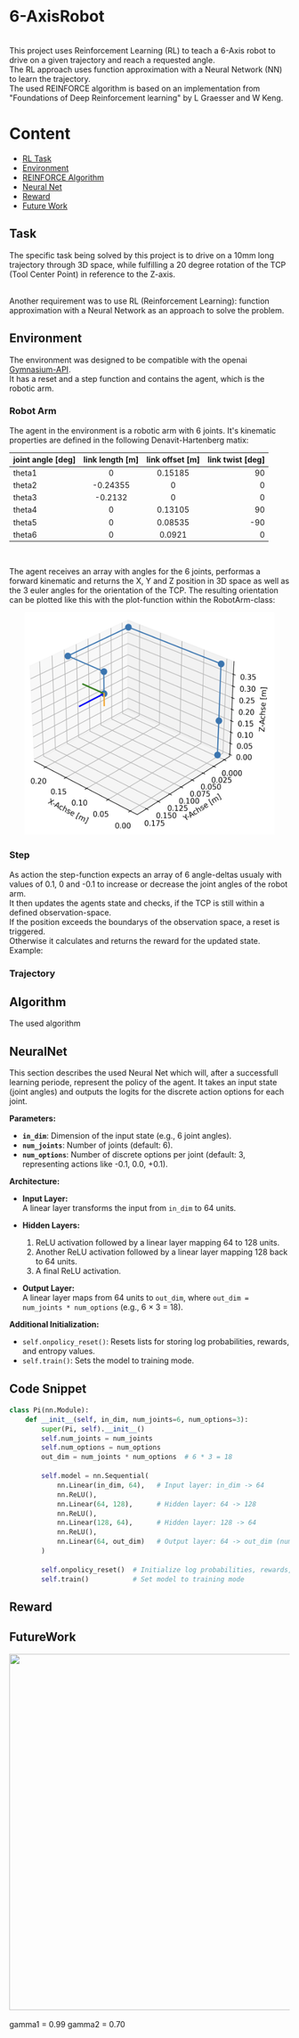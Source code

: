 # 6-AxisRobot

<br />
This project uses Reinforcement Learning (RL) to teach a 6-Axis robot to drive on a given trajectory and reach a requested angle. <br />
The RL approach uses function approximation with a Neural Network (NN) to learn the trajectory. <br />
The used REINFORCE algorithm is based on an implementation from "Foundations of Deep Reinforcement learning"  by L Graesser and W Keng.

<br />

# Content

- [RL Task](#Task)
- [Environment](#Environment)
- [REINFORCE Algorithm](#Algorithm)
- [Neural Net](#NeuralNet)
- [Reward](#Reward)
- [Future Work](#FutureWork)


## Task

The specific task being solved by this project is to drive on a 10mm long trajectory through 3D space, while fulfilling a 20 degree rotation of the TCP (Tool Center Point) in reference to the Z-axis. <br />
<br />





Another requirement was to use RL (Reinforcement Learning): function approximation with a Neural Network as an approach to solve the problem. <br />




## Environment

The environment was designed to be compatible with the openai [Gymnasium-API](https://gymnasium.farama.org/api/env/). <br />
It has a reset and a step function and contains the agent, which is the robotic arm. <br />


### Robot Arm

The agent in the environment is a robotic arm with 6 joints. It's kinematic properties are defined in the following Denavit-Hartenberg matix: <br />

| joint angle [deg] | link length [m] | link offset [m] | link twist [deg] |
| :------- | :------: | :-------: | -------: |
| theta1 | 0 | 0.15185 | 90 |
| theta2 | -0.24355 | 0 | 0 |
| theta3 | -0.2132  | 0 | 0 |
| theta4 | 0 | 0.13105 | 90 |
| theta5 | 0 | 0.08535 | -90 |
| theta6 | 0 | 0.0921 | 0 |
<br />

The agent receives an array with angles for the 6 joints, performas a forward kinematic and returns the X, Y and Z position in 3D space as well as the 3 euler angles for the orientation of the TCP.
The resulting orientation can be plotted like this with the plot-function within the RobotArm-class:

<p align="center">
  <img height="400" width="450" src="Assets/RobotKinematic.png">
</p>


### Step

As action the step-function expects an array of 6 angle-deltas usualy with values of 0.1, 0 and -0.1 to increase or decrease the joint angles of the robot arm. <br />
It then updates the agents state and checks, if the TCP is still within a defined observation-space. <br />
If the position exceeds the boundarys of the observation space, a reset is triggered. <br />
Otherwise it calculates and returns the reward for the updated state. <br />
Example:

### Trajectory


## Algorithm

The used algorithm

## NeuralNet
This section describes the used Neural Net which will, after a successfull learning periode, represent the policy of the agent. It takes an input state (joint angles) and outputs the logits for the discrete action options for each joint.

**Parameters:**
- **`in_dim`**: Dimension of the input state (e.g., 6 joint angles).
- **`num_joints`**: Number of joints (default: 6).
- **`num_options`**: Number of discrete options per joint (default: 3, representing actions like -0.1, 0.0, +0.1).

**Architecture:**
- **Input Layer:**  
  A linear layer transforms the input from `in_dim` to 64 units.

- **Hidden Layers:**  
  1. ReLU activation followed by a linear layer mapping 64 to 128 units.  
  2. Another ReLU activation followed by a linear layer mapping 128 back to 64 units.  
  3. A final ReLU activation.

- **Output Layer:**  
  A linear layer maps from 64 units to `out_dim`, where `out_dim = num_joints * num_options` (e.g., 6 × 3 = 18).

**Additional Initialization:**
- `self.onpolicy_reset()`: Resets lists for storing log probabilities, rewards, and entropy values.
- `self.train()`: Sets the model to training mode.

## Code Snippet

```python
class Pi(nn.Module):
    def __init__(self, in_dim, num_joints=6, num_options=3):
        super(Pi, self).__init__()
        self.num_joints = num_joints
        self.num_options = num_options
        out_dim = num_joints * num_options  # 6 * 3 = 18

        self.model = nn.Sequential(
            nn.Linear(in_dim, 64),   # Input layer: in_dim -> 64
            nn.ReLU(),
            nn.Linear(64, 128),      # Hidden layer: 64 -> 128
            nn.ReLU(),
            nn.Linear(128, 64),      # Hidden layer: 128 -> 64
            nn.ReLU(),
            nn.Linear(64, out_dim)   # Output layer: 64 -> out_dim (num_joints * num_options)
        )
        
        self.onpolicy_reset()  # Initialize log probabilities, rewards, and entropies
        self.train()           # Set model to training mode

```






## Reward

## FutureWork

<p align="center">
  <img height="640" width="960" src="Assets/UntilTCP.gif">
</p>

gamma1 = 0.99
gamma2 = 0.70
